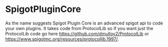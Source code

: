# SpigotPluginCore
As the name suggests Spigot Plugin Core is an advanced spigot api to code your own plugins. 
It takes code from ProtocolLib so if you want just the ProtocolLib code go here https://github.com/dmulloy2/ProtocolLib or https://www.spigotmc.org/resources/protocollib.1997/.
